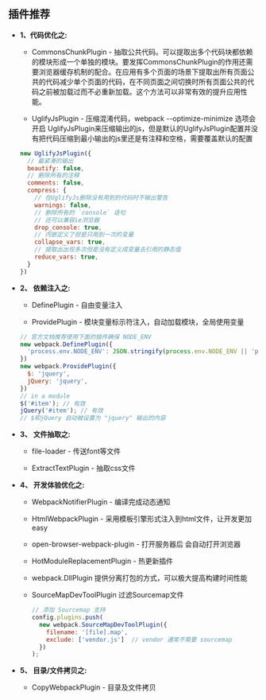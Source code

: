 ## 插件推荐

* **1、代码优化之:**

  - CommonsChunkPlugin - 抽取公共代码。可以提取出多个代码块都依赖的模块形成一个单独的模块。要发挥CommonsChunkPlugin的作用还需要浏览器缓存机制的配合。在应用有多个页面的场景下提取出所有页面公共的代码减少单个页面的代码，在不同页面之间切换时所有页面公共的代码之前被加载过而不必重新加载。这个方法可以非常有效的提升应用性能。

  - UglifyJsPlugin - 压缩混淆代码，webpack --optimize-minimize 选项会开启 UglifyJsPlugin来压缩输出的js，但是默认的UglifyJsPlugin配置并没有把代码压缩到最小输出的js里还是有注释和空格，需要覆盖默认的配置

  ```js
  new UglifyJsPlugin({
    // 最紧凑的输出
    beautify: false,
    // 删除所有的注释
    comments: false,
    compress: {
      // 在UglifyJs删除没有用到的代码时不输出警告  
      warnings: false,
      // 删除所有的 `console` 语句
      // 还可以兼容ie浏览器
      drop_console: true,
      // 内嵌定义了但是只用到一次的变量
      collapse_vars: true,
      // 提取出出现多次但是没有定义成变量去引用的静态值
      reduce_vars: true,
    }
  })
  ```

* **2、 依赖注入之:**

  - DefinePlugin - 自由变量注入

  - ProvidePlugin - 模块变量标示符注入，自动加载模块，全局使用变量

  ```js
  // 官方文档推荐使用下面的插件确保 NODE_ENV
  new webpack.DefinePlugin({
    'process.env.NODE_ENV': JSON.stringify(process.env.NODE_ENV || 'production')
  })
  new webpack.ProvidePlugin({
    $: 'jquery',
    jQuery: 'jquery',
  })
  // in a module
  $('#item'); // 有效
  jQuery('#item'); // 有效
  // $和jQuery 自动被设置为 "jquery" 输出的内容
  ```

* **3、 文件抽取之:**

  - file-loader - 传送font等文件

  - ExtractTextPlugin - 抽取css文件

* **4、 开发体验优化之:**

  - WebpackNotifierPlugin - 编译完成动态通知

  - HtmlWebpackPlugin - 采用模板引擎形式注入到html文件，让开发更加easy

  - open-browser-webpack-plugin - 打开服务器后 会自动打开浏览器

  - HotModuleReplacementPlugin - 热更新插件

  - webpack.DllPlugin 提供分离打包的方式，可以极大提高构建时间性能

  - SourceMapDevToolPlugin 过滤Sourcemap文件

    ```js
    // 添加 Sourcemap 支持
    config.plugins.push(
      new webpack.SourceMapDevToolPlugin({
        filename: '[file].map',
        exclude: ['vendor.js']  // vendor 通常不需要 sourcemap
      })
    );
    ```

* **5、 目录/文件拷贝之:**

  - CopyWebpackPlugin - 目录及文件拷贝